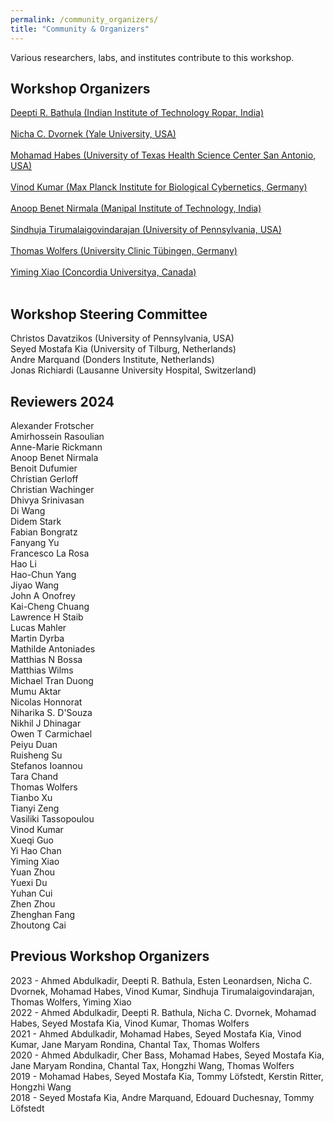 ```yaml
---
permalink: /community_organizers/
title: "Community & Organizers"
---
```


Various researchers, labs, and institutes contribute to this workshop.

## Workshop Organizers
[Deepti R. Bathula (Indian Institute of Technology Ropar, India)](https://cse.iitrpr.ac.in/deepti/)
<br>
<br>
[Nicha C. Dvornek (Yale University, USA)](http://www.hellonicha.com)
<br>
<br>
[Mohamad Habes (University of Texas Health Science Center San Antonio, USA)](https://www.nallab.org/pi)
<br>
<br>
[Vinod Kumar (Max Planck Institute for Biological Cybernetics, Germany)](https://www.kyb.tuebingen.mpg.de/person/58996/2549)
<br>
<br>
[Anoop Benet Nirmala (Manipal Institute of Technology, India)](https://www.linkedin.com/in/anoop-benet-nirmala-phd-582213b0/)
<br>
<br>
[Sindhuja Tirumalaigovindarajan (University of Pennsylvania, USA)](https://www.med.upenn.edu/cbica/sindhujatg.html)
<br>
<br>
[Thomas Wolfers (University Clinic Tübingen, Germany)](https://mhm-lab.github.io)
<br>
<br>
[Yiming Xiao (Concordia Universitya, Canada)](http://www.healthx-lab.ca/people.html)
<br>
<br>

## Workshop Steering Committee
Christos Davatzikos (University of Pennsylvania, USA)
<br>
Seyed Mostafa Kia (University of Tilburg, Netherlands)
<br>
Andre Marquand (Donders Institute, Netherlands)
<br>
Jonas Richiardi (Lausanne University Hospital, Switzerland)
<br>

## Reviewers 2024
Alexander Frotscher
<br>
Amirhossein Rasoulian
<br>
Anne-Marie Rickmann
<br>
Anoop	Benet Nirmala
<br>
Benoit Dufumier
<br>
Christian Gerloff
<br>
Christian Wachinger
<br>
Dhivya Srinivasan
<br>
Di Wang
<br>
Didem Stark
<br>
Fabian Bongratz
<br>
Fanyang Yu
<br>
Francesco La Rosa
<br>
Hao Li
<br>
Hao-Chun Yang
<br>
Jiyao Wang
<br>
John A Onofrey
<br>
Kai-Cheng Chuang
<br>
Lawrence H	Staib
<br>
Lucas Mahler
<br>
Martin Dyrba
<br>
Mathilde Antoniades
<br>
Matthias N	Bossa
<br>
Matthias Wilms
<br>
Michael Tran Duong
<br>
Mumu Aktar
<br>
Nicolas Honnorat
<br>
Niharika S. D'Souza
<br>
Nikhil J	Dhinagar
<br>
Owen T	Carmichael
<br>
Peiyu	Duan
<br>
Ruisheng Su
<br>
Stefanos Ioannou
<br>
Tara Chand
<br>
Thomas Wolfers
<br>
Tianbo Xu
<br>
Tianyi Zeng
<br>
Vasiliki Tassopoulou
<br>
Vinod Kumar
<br>
Xueqi Guo
<br>
Yi Hao Chan
<br>
Yiming Xiao
<br>
Yuan Zhou
<br>
Yuexi Du
<br>
Yuhan Cui
<br>
Zhen Zhou
<br>
Zhenghan Fang
<br>
Zhoutong Cai
<br>

## Previous Workshop Organizers
2023 - Ahmed Abdulkadir, Deepti R. Bathula, Esten Leonardsen, Nicha C. Dvornek, Mohamad Habes, Vinod Kumar, Sindhuja Tirumalaigovindarajan, Thomas Wolfers, Yiming Xiao
<br>
2022 - Ahmed Abdulkadir, Deepti R. Bathula, Nicha C. Dvornek, Mohamad Habes, Seyed Mostafa Kia, Vinod Kumar, Thomas Wolfers
<br>
2021 - Ahmed Abdulkadir, Mohamad Habes, Seyed Mostafa Kia, Vinod Kumar, Jane Maryam Rondina, Chantal Tax, Thomas Wolfers
<br>
2020 - Ahmed Abdulkadir, Cher Bass, Mohamad Habes, Seyed Mostafa Kia, Jane Maryam Rondina, Chantal Tax, Hongzhi Wang, Thomas Wolfers
<br>
2019 - Mohamad Habes, Seyed Mostafa Kia, Tommy Löfstedt, Kerstin Ritter, Hongzhi Wang
<br>
2018 - Seyed Mostafa Kia, Andre Marquand, Edouard Duchesnay, Tommy Löfstedt
<br>
